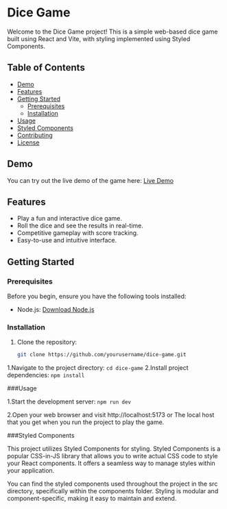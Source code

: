 # Dice Game

Welcome to the Dice Game project! This is a simple web-based dice game built using React and Vite, with styling implemented using Styled Components.

## Table of Contents

- [Demo](#demo)
- [Features](#features)
- [Getting Started](#getting-started)
  - [Prerequisites](#prerequisites)
  - [Installation](#installation)
- [Usage](#usage)
- [Styled Components](#styled-components)
- [Contributing](#contributing)
- [License](#license)

## Demo

You can try out the live demo of the game here: [Live Demo](#)

## Features

- Play a fun and interactive dice game.
- Roll the dice and see the results in real-time.
- Competitive gameplay with score tracking.
- Easy-to-use and intuitive interface.

## Getting Started

### Prerequisites

Before you begin, ensure you have the following tools installed:

- Node.js: [Download Node.js](https://nodejs.org/)

### Installation

1. Clone the repository:

   ```sh
   git clone https://github.com/yourusername/dice-game.git
   
  1.Navigate to the project directory:
   ``` cd dice-game ```
  2.Install project dependencies:
  ``` npm install ```

###Usage

1.Start the development server:
  ``` npm run dev ```

2.Open your web browser and visit http://localhost:5173 or The local host that you get when you run the project to play the game.

###Styled Components

This project utilizes Styled Components for styling. Styled Components is a popular CSS-in-JS library that allows you to write actual CSS code to style your React components. It offers a seamless way to manage styles within your application.

You can find the styled components used throughout the project in the src directory, specifically within the components folder. Styling is modular and component-specific, making it easy to maintain and extend.
